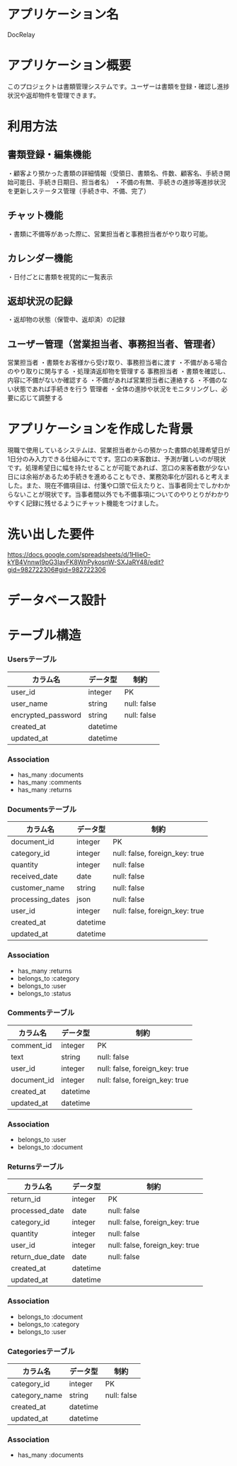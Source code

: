 # アプリケーション名
DocRelay

# アプリケーション概要
このプロジェクトは書類管理システムです。ユーザーは書類を登録・確認し進捗状況や返却物件を管理できます。

# 利用方法
## 書類登録・編集機能
・顧客より預かった書類の詳細情報（受領日、書類名、件数、顧客名、手続き開始可能日、手続き日期日、担当者名）
・不備の有無、手続きの進捗等進捗状況を更新しステータス管理（手続き中、不備、完了）
## チャット機能
・書類に不備等があった際に、営業担当者と事務担当者がやり取り可能。
## カレンダー機能
・日付ごとに書類を視覚的に一覧表示
## 返却状況の記録
・返却物の状態（保管中、返却済）の記録
## ユーザー管理（営業担当者、事務担当者、管理者）
営業担当者
・書類をお客様から受け取り、事務担当者に渡す
・不備がある場合のやり取りに関与する
・処理済返却物を管理する
事務担当者
・書類を確認し、内容に不備がないか確認する
・不備があれば営業担当者に連絡する
・不備のない状態であれば手続きを行う
管理者
・全体の進捗や状況をモニタリングし、必要に応じて調整する

# アプリケーションを作成した背景
現職で使用しているシステムは、営業担当者からの預かった書類の処理希望日が1日分のみ入力できる仕組みにでです。窓口の来客数は、予測が難しいのが現状です。処理希望日に幅を持たせることが可能であれば、窓口の来客者数が少ない日には余裕があるため手続きを進めることもでき、業務効率化が図れると考えました。また、現在不備項目は、付箋や口頭で伝えたりと、当事者同士でしかわからないことが現状です。当事者間以外でも不備事項についてのやりとりがわかりやすく記録に残せるようにチャット機能をつけました。

# 洗い出した要件
https://docs.google.com/spreadsheets/d/1HlieO-kYB4VnnwI9pG3IavFK8WnPykosnW-SXJaRY48/edit?gid=982722306#gid=982722306

# データベース設計


# テーブル構造


### Usersテーブル

| カラム名           | データ型 | 制約        |
|-------------------|----------|------------|
| user_id           | integer  | PK         |
| user_name         | string   | null: false|
| encrypted_password| string   | null: false|
| created_at        | datetime |            |
| updated_at        | datetime |            |

### Association

- has_many :documents
- has_many :comments
- has_many :returns

### Documentsテーブル

| カラム名          | データ型 | 制約                           |
|------------------|----------|-------------------------------|
| document_id      | integer  | PK                            |
| category_id      | integer  | null: false, foreign_key: true|
| quantity         | integer  | null: false                   |
| received_date    | date     | null: false                   |
| customer_name    | string   | null: false                   |
| processing_dates | json     | null: false                   |
| user_id          | integer  | null: false, foreign_key: true|
| created_at       | datetime |                               |
| updated_at       | datetime |                               |

### Association
- has_many :returns
- belongs_to :category
- belongs_to :user
- belongs_to :status


### Commentsテーブル

| カラム名       | データ型   | 制約                            |
|---------------|------------|--------------------------------|
| comment_id    | integer    | PK                             |
| text          | string     | null: false                    |
| user_id       | integer    | null: false, foreign_key: true |
| document_id   | integer    | null: false, foreign_key: true |
| created_at    | datetime   |                                |
| updated_at    | datetime   |                                |

### Association
- belongs_to :user
- belongs_to :document


### Returnsテーブル

| カラム名        | データ型 | 制約                          |
|----------------|----------|--------------------------------|
| return_id      | integer  | PK                             |
| processed_date | date     | null: false                    |
| category_id    | integer  | null: false, foreign_key: true |
| quantity       | integer  | null: false                    |
| user_id        | integer  | null: false, foreign_key: true |
| return_due_date| date     | null: false                    |
| created_at     | datetime |                                |
| updated_at     | datetime |                                |

### Association
- belongs_to :document
- belongs_to :category
- belongs_to :user

### Categoriesテーブル

| カラム名      | データ型  | 制約                           |
|--------------|------------|--------------------------------|
| category_id  | integer    | PK                             |
| category_name| string     | null: false                    |
| created_at   | datetime   |                                |
| updated_at   | datetime   |                                |

### Association
- has_many :documents
